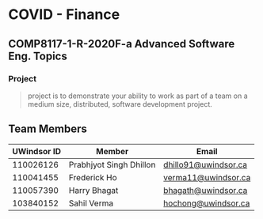 # COVID - Finance

## COMP8117-1-R-2020F-a Advanced Software Eng. Topics

### Project

> project is to demonstrate your ability to work as part of a team on a medium size, distributed, software development project.

## Team Members

| UWindsor ID | Member                  | Email                |
| ----------- | ----------------------- | -------------------- |
| 110026126   | Prabhjyot Singh Dhillon | dhillo91@uwindsor.ca |
| 110041455   | Frederick Ho            | verma11@uwindsor.ca  |
| 110057390   | Harry Bhagat            | bhagath@uwindsor.ca  |
| 103840152   | Sahil Verma             | hochong@uwindsor.ca  |
